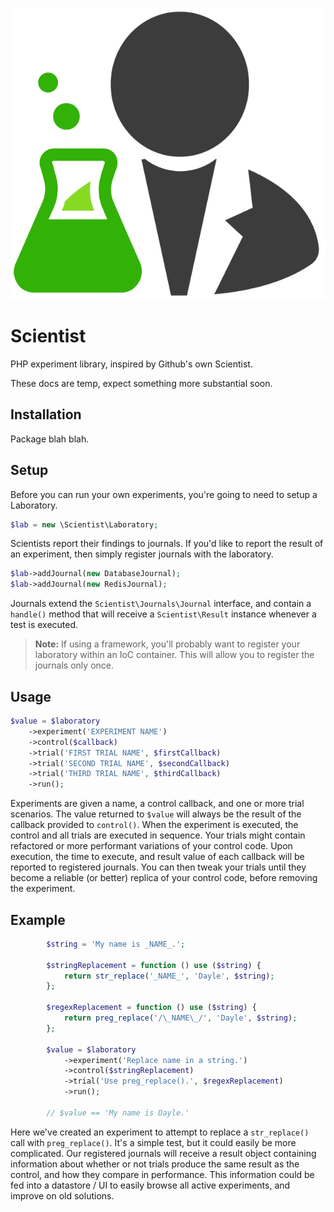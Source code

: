 ![Scientist](scientist.png)
# Scientist

PHP experiment library, inspired by Github's own Scientist.

These docs are temp, expect something more substantial soon.

## Installation

Package blah blah.

## Setup

Before you can run your own experiments, you're going to need to setup a Laboratory.

```php
$lab = new \Scientist\Laboratory;
```

Scientists report their findings to journals. If you'd like to report the result of an experiment, then simply register journals with the laboratory.

```php
$lab->addJournal(new DatabaseJournal);
$lab->addJournal(new RedisJournal);
```

Journals extend the `Scientist\Journals\Journal` interface, and contain a `handle()` method that will receive a `Scientist\Result` instance whenever a test is executed.

> **Note:** If using a framework, you'll probably want to register your laboratory within an IoC container. This will allow you to register the journals only once.

## Usage

```php
$value = $laboratory
    ->experiment('EXPERIMENT NAME')
    ->control($callback)
    ->trial('FIRST TRIAL NAME', $firstCallback)
    ->trial('SECOND TRIAL NAME', $secondCallback)
    ->trial('THIRD TRIAL NAME', $thirdCallback)
    ->run();
```

Experiments are given a name, a control callback, and one or more trial scenarios. The value returned to `$value` will always be the result of the callback provided to `control()`.
When the experiment is executed, the control and all trials are executed in sequence. Your trials might contain refactored or more performant variations of your control code. Upon execution, the time to execute, and result value of each callback will be reported to registered journals. You can then tweak your trials until they become a reliable (or better) replica of your control code, before removing the experiment.

## Example

```php
        $string = 'My name is _NAME_.';

        $stringReplacement = function () use ($string) {
            return str_replace('_NAME_', 'Dayle', $string);
        };

        $regexReplacement = function () use ($string) {
            return preg_replace('/\_NAME\_/', 'Dayle', $string);
        };

        $value = $laboratory
            ->experiment('Replace name in a string.')
            ->control($stringReplacement)
            ->trial('Use preg_replace().', $regexReplacement)
            ->run();

        // $value == 'My name is Dayle.'
```

Here we've created an experiment to attempt to replace a `str_replace()` call with `preg_replace()`. It's a simple test, but it could easily be more complicated. Our registered journals will receive a result object containing information about whether or not trials produce the same result as the control, and how they compare in performance. This information could be fed into a datastore / UI to easily browse all active experiments, and improve on old solutions.
